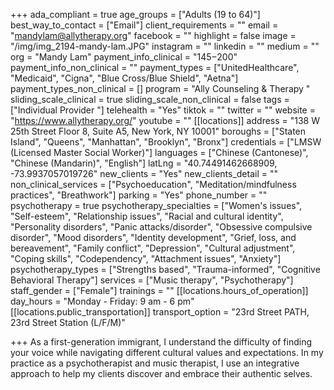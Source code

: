 +++
ada_compliant = true
age_groups = ["Adults (19 to 64)"]
best_way_to_contact = ["Email"]
client_requirements = ""
email = "mandylam@allytherapy.org"
facebook = ""
highlight = false
image = "/img/img_2194-mandy-lam.JPG"
instagram = ""
linkedin = ""
medium = ""
org = "Mandy Lam"
payment_info_clinical = "$145-$200"
payment_info_non_clinical = ""
payment_types = ["UnitedHealthcare", "Medicaid", "Cigna", "Blue Cross/Blue Shield", "Aetna"]
payment_types_non_clinical = []
program = "Ally Counseling & Therapy "
sliding_scale_clinical = true
sliding_scale_non_clinical = false
tags = ["Individual Provider "]
telehealth = "Yes"
tiktok = ""
twitter = ""
website = "https://www.allytherapy.org/"
youtube = ""
[[locations]]
address = "138 W 25th Street Floor 8, Suite A5, New York, NY 10001"
boroughs = ["Staten Island", "Queens", "Manhattan", "Brooklyn", "Bronx"]
credentials = ["LMSW (Licensed Master Social Worker)"]
languages = ["Chinese (Cantonese)", "Chinese (Mandarin)", "English"]
latLng = "40.74491462668909, -73.9937057019726"
new_clients = "Yes"
new_clients_detail = ""
non_clinical_services = ["Psychoeducation", "Meditation/mindfulness practices", "Breathwork"]
parking = "Yes"
phone_number = ""
psychotherapy = true
psychotherapy_specialties = ["Women's issues", "Self-esteem", "Relationship issues", "Racial and cultural identity", "Personality disorders", "Panic attacks/disorder", "Obsessive compulsive disorder", "Mood disorders", "Identity development", "Grief, loss, and bereavement", "Family conflict", "Depression", "Cultural adjustment", "Coping skills", "Codependency", "Attachment issues", "Anxiety"]
psychotherapy_types = ["Strengths based", "Trauma-informed", "Cognitive Behavioral Therapy"]
services = ["Music therapy", "Psychotherapy"]
staff_gender = ["Female"]
trainings = ""
[[locations.hours_of_operation]]
day_hours = "Monday - Friday: 9 am - 6 pm"
[[locations.public_transportation]]
transport_option = "23rd Street PATH, 23rd Street Station (L/F/M)"

+++
As a first-generation immigrant, I understand the difficulty of finding your voice while navigating different cultural values and expectations. In my practice as a psychotherapist and music therapist, I use an integrative approach to help my clients discover and embrace their authentic selves.